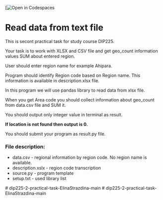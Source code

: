 [![Open in Codespaces](https://github.com/ElinaStrazdina/majasdarbs?tab=readme-ov-file)
# Read data from text file

This is secont practical task for study course DIP225. 

Your task is to work with XLSX and CSV file and get geo_count information values SUM about entered region.

User should enter region name for example Ahipara.

Program should identify Region code based on Region name. This information is available in description.xlsx file. 

In this program we will use pandas library to read data from xlsx file.

When you get Area code you should collect information about geo_count from data.csv file and SUM it. 

You should output only integer value in terminal as result.

**If location is not found then output is 0.**

You should submit your program as result.py file.

### File description:

* data.csv - regional information by region code. No region name is available.
* description.xslx - region code transcription
* source.py - program template
* setup.txt - used library list



#   d i p 2 2 5 - 2 - p r a c t i c a l - t a s k - E l i n a S t r a z d i n a - m a i n 
 
 #   d i p 2 2 5 - 2 - p r a c t i c a l - t a s k - E l i n a S t r a z d i n a - m a i n 
 
 
